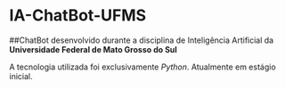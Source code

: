 # IA-ChatBot-UFMS

##ChatBot desenvolvido durante a disciplina de Inteligência Artificial da **Universidade Federal de Mato Grosso do Sul**

A tecnologia utilizada foi exclusivamente *Python*. Atualmente em estágio inicial.
